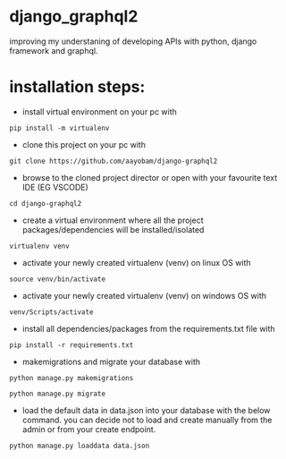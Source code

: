 # django_graphql2
improving my understaning of developing APIs with python, django framework and graphql.
# installation steps:
- install virtual environment on your pc with
```
pip install -m virtualenv
```
- clone this project on your pc with
```
git clone https://github.com/aayobam/django-graphql2
```
- browse to the cloned project director or open with your favourite text IDE (EG VSCODE)
```
cd django-graphql2
```
- create a virtual environment where all the project packages/dependencies will be installed/isolated
```
virtualenv venv
```
- activate your newly created virtualenv (venv) on linux OS with
```
source venv/bin/activate
```
- activate your newly created virtualenv (venv) on windows OS with
```
venv/Scripts/activate
```
- install all dependencies/packages from the requirements.txt file with
```
pip install -r requirements.txt
```
- makemigrations  and migrate your database with
```
python manage.py makemigrations
```
```
python manage.py migrate
```
- load the default data in data.json into your database with the below command. you can decide not to load and create manually from the admin or from your create endpoint.
```
python manage.py loaddata data.json
```
